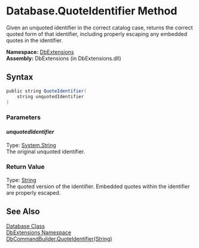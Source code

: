 Database.QuoteIdentifier Method
===============================
Given an unquoted identifier in the correct catalog case, returns the correct quoted form of that identifier, including properly escaping any embedded quotes in the identifier.

**Namespace:** [DbExtensions][1]  
**Assembly:** DbExtensions (in DbExtensions.dll)

Syntax
------

```csharp
public string QuoteIdentifier(
	string unquotedIdentifier
)
```

### Parameters

#### *unquotedIdentifier*
Type: [System.String][2]  
The original unquoted identifier.

### Return Value
Type: [String][2]  
The quoted version of the identifier. Embedded quotes within the identifier are properly escaped.

See Also
--------
[Database Class][3]  
[DbExtensions Namespace][1]  
[DbCommandBuilder.QuoteIdentifier(String)][4]  

[1]: ../README.md
[2]: http://msdn.microsoft.com/en-us/library/s1wwdcbf
[3]: README.md
[4]: http://msdn.microsoft.com/en-us/library/79h5bby0